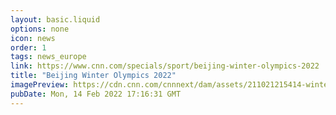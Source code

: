 ```yaml
---
layout: basic.liquid
options: none
icon: news
order: 1
tags: news_europe
link: https://www.cnn.com/specials/sport/beijing-winter-olympics-2022
title: "Beijing Winter Olympics 2022"
imagePreview: https://cdn.cnn.com/cnnnext/dam/assets/211021215414-winter-olympics-preliminaries-1021-video-synd-2.jpg
pubDate: Mon, 14 Feb 2022 17:16:31 GMT
---
```

